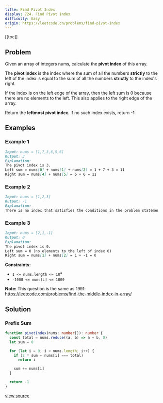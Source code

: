 ```yaml
---
title: Find Pivot Index
display: 724. Find Pivot Index
difficulty: Easy
origin: https://leetcode.cn/problems/find-pivot-index
---
```


[[toc]]

## Problem

Given an array of integers nums, calculate the **pivot index** of this array.

The **pivot index** is the index where the sum of all the numbers **strictly** to the left of the index is equal to the sum of all the numbers **strictly** to the index's right.

If the index is on the left edge of the array, then the left sum is 0 because there are no elements to the left. This also applies to the right edge of the array.

Return the **leftmost pivot index**. If no such index exists, return -1.

## Examples

### Example 1

```md
Input: nums = [1,7,3,6,5,6]
Output: 3
Explanation:
The pivot index is 3.
Left sum = nums[0] + nums[1] + nums[2] = 1 + 7 + 3 = 11
Right sum = nums[4] + nums[5] = 5 + 6 = 11
```

### Example 2

```md
Input: nums = [1,2,3]
Output: -1
Explanation:
There is no index that satisfies the conditions in the problem statement.
```

### Example 3

```md
Input: nums = [2,1,-1]
Output: 0
Explanation:
The pivot index is 0.
Left sum = 0 (no elements to the left of index 0)
Right sum = nums[1] + nums[2] = 1 + -1 = 0
```

**Constraints:**

- <code>1 <= nums.length <= 10<sup>4</sup></code>
- `-1000 <= nums[i] <= 1000`

**Note:** This question is the same as 1991: <a href="https://leetcode.com/problems/find-the-middle-index-in-array/" target="_blank">https://leetcode.com/problems/find-the-middle-index-in-array/</a>

## Solution

### Prefix Sum

```ts
function pivotIndex(nums: number[]): number {
  const total = nums.reduce((a, b) => a + b, 0)
  let sum = 0

  for (let i = 0; i < nums.length; i++) {
    if (2 * sum + nums[i] === total)
      return i

    sum += nums[i]
  }

  return -1
}
```

[view source](https://leetcode.cn/problems/find-pivot-index)
